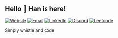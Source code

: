 <h2>Hello 👋 Han is here!</h2>

[![Website][1]](https://yudo.app)
[![Email][2]](mailto:han@yudo.app)
[![LinkedIn][3]](https://www.linkedin.com/in/hannkn)
[![Discord][4]](https://discordapp.com/users/576632460339707925)
[![Leetcode][5]](https://leetcode.com/hanthesuperman)

Simply whistle and code

[1]: https://img.shields.io/badge/website-000000?style=for-the-badge&logo=About.me&logoColor=white
[2]: https://img.shields.io/badge/Gmail-D14836?style=for-the-badge&logo=gmail&logoColor=white
[3]: https://img.shields.io/badge/LinkedIn-0077B5?style=for-the-badge&logo=linkedin&logoColor=white
[4]: https://img.shields.io/badge/Discord-7289DA?style=for-the-badge&logo=discord&logoColor=white
[5]: https://img.shields.io/badge/-LeetCode-FFA116?style=for-the-badge&logo=LeetCode&logoColor=black
